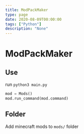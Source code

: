 ```yaml
---
title: ModPackMaker
type: page
date: 2020-08-09T00:00:00
tags: ["Python"]
description: "None"
---
```


# ModPackMaker

## Use

run `python3 main.py`

```py
mod = Mods()
mod.run_command(mod.command)
```

## Folder

Add minecraft mods to `mods/` folder
